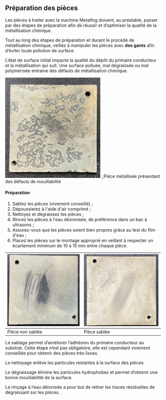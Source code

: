## Préparation des pièces

Les pièces à traiter avec la machine Metalfog doivent, au préalable, passer par des étapes de préparation afin de réussir et d’optimiser la qualité de la métallisation chimique.

Tout au long des étapes de préparation et durant le procédé de métallisation chimique, veillez à manipuler les pièces avec **des gants** afin d’éviter toute pollution de surface.

L’état de surface initial impacte la qualité du dépôt du primaire conducteur et la métallisation qui suit. Une surface polluée, mal dégraissée ou mal polymérisée entraine des défauts de métallisation chimique.

![Pièce polluée non préparée](poluee.png)
_Pièce métallisée présentant des défauts de mouillabilité

#### Préparation

1. Sablez les pièces (vivement conseillé) ;
2. Dépoussierez  à l'aide d'air comprimé ;
3. Nettoyez et dégraissez les pièces ;
4. Rincez les pièces à l'eau désionisée, de préférence dans un bac à ultrasons ;
5. Assurez-vous que les pièces soient bien propres grâce au test du film d'eau ;
6. Placez les pièces sur le montage approprié en veillant à respecter un écartement minimum de 10 à 15 mm entre chaque pièce.

| ![Pièce non sablée](non_sablee.png) | ![Pièce sablée](sablee.png) |
| ---- | ---- |
| Pièce non sablée | Pièce sablée |

Le sablage permet d’améliorer l’adhésion du primaire conducteur au substrat. Cette étape n’est pas obligatoire, elle est cependant vivement conseillée pour obtenir des pièces très lisses.

Le nettoyage enlève les particules restantes à la surface des pièces.

Le dégraissage élimine les particules hydrophobes et permet d’obtenir une bonne mouillabilité de la surface.

Le rinçage à l’eau déionisée a pour but de retirer les traces résiduelles de dégraissant sur les pièces.